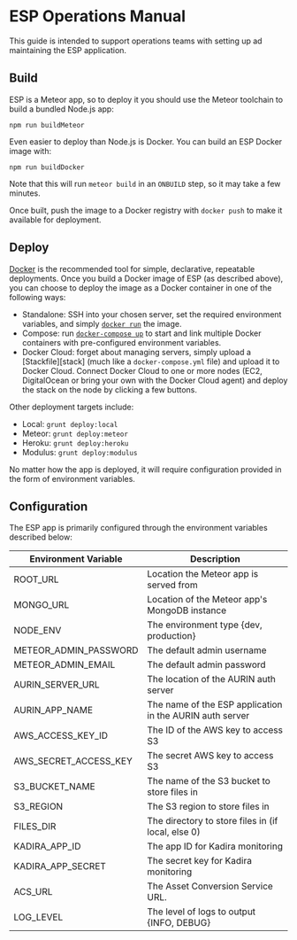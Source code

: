 # ESP Operations Manual

This guide is intended to support operations teams with setting up ad maintaining the ESP
application.


## Build

ESP is a Meteor app, so to deploy it you should use the Meteor toolchain to build a bundled Node.js
app:

    npm run buildMeteor

Even easier to deploy than Node.js is Docker. You can build an ESP Docker image with:

    npm run buildDocker

Note that this will run `meteor build` in an `ONBUILD` step, so it may take a few minutes.

Once built, push the image to a Docker registry with `docker push` to make it available for
deployment.


## Deploy

[Docker][docker] is the recommended tool for simple, declarative, repeatable deployments. Once you
build a Docker image of ESP (as described above), you can choose to deploy the image as a Docker
container in one of the following ways:

* Standalone: SSH into your chosen server, set the required environment variables, and simply
  [`docker run`][drun] the image.
* Compose: run [`docker-compose up`][dc] to start and link multiple Docker containers with
  pre-configured environment variables.
* Docker Cloud: forget about managing servers, simply upload a [Stackfile][stack] (much like a
  `docker-compose.yml` file) and upload it to Docker Cloud. Connect Docker Cloud to one or more
  nodes (EC2, DigitalOcean or bring your own with the Docker Cloud agent) and deploy the stack on
  the node by clicking a few buttons.

Other deployment targets include:

* Local: `grunt deploy:local`
* Meteor: `grunt deploy:meteor`
* Heroku: `grunt deploy:heroku`
* Modulus: `grunt deploy:modulus`

No matter how the app is deployed, it will require configuration provided in the form of environment
variables.


## Configuration

The ESP app is primarily configured through the environment variables described below:

| Environment Variable          | Description                                   |
| ----------------------------- | --------------------------------------------- |
| ROOT_URL                      | Location the Meteor app is served from        |
| MONGO_URL                     | Location of the Meteor app's MongoDB instance |
| NODE_ENV                      | The environment type {dev, production}        |
| METEOR\_ADMIN\_PASSWORD       | The default admin username                    |
| METEOR\_ADMIN\_EMAIL          | The default admin password                    |
| AURIN\_SERVER\_URL            | The location of the AURIN auth server         |
| AURIN\_APP\_NAME              | The name of the ESP application in the AURIN auth server |
| AWS\_ACCESS\_KEY\_ID          | The ID of the AWS key to access S3            |
| AWS\_SECRET\_ACCESS\_KEY      | The secret AWS key to access S3               |
| S3\_BUCKET\_NAME              | The name of the S3 bucket to store files in   |
| S3_REGION                     | The S3 region to store files in               |
| FILES_DIR                     | The directory to store files in (if local, else 0) |
| KADIRA\_APP\_ID               | The app ID for Kadira monitoring              |
| KADIRA\_APP\_SECRET           | The secret key for Kadira monitoring          |
| ACS_URL                       | The Asset Conversion Service URL.             |
| LOG_LEVEL                     | The level of logs to output {INFO, DEBUG}     |

[docker]: https://www.docker.com/
[drun]: https://docs.docker.com/engine/reference/run/
[dc]: https://docs.docker.com/compose/overview/
